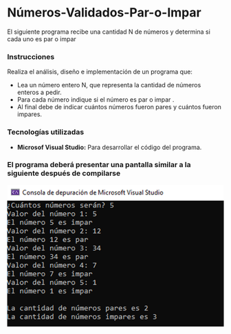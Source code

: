 # Números-Validados-Par-o-Impar
El siguiente programa recibe una cantidad N de números y determina si cada uno es par o impar 

### Instrucciones
Realiza el análisis, diseño e implementación de un programa que:
+ Lea un número entero N, que representa la cantidad de números enteros a pedir.
+ Para cada número indique si el número es par o impar .
+ Al final debe de indicar cuántos números fueron pares y cuántos fueron impares.

### Tecnologías utilizadas
+ **Microsof Visual Studio:** Para desarrollar el código del programa.

### El programa deberá presentar una pantalla similar a la siguiente después de compilarse
![Demo](imagenes/Ejercicio3.PNG)
